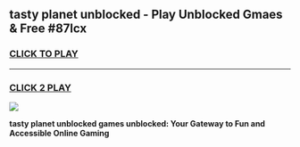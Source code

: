 
## tasty planet unblocked - Play Unblocked Gmaes & Free #87lcx
<h3>
<a href="https://news.freeplayer.one?title=tasty_planet_unblocked&ref=24F">CLICK TO PLAY</a></h3>
<hr>

<h3>
<a href="https://news.freeplayer.one?title=tasty_planet_unblocked&ref=24F">CLICK 2 PLAY</a>
  
</h3>

<a href="https://news.freeplayer.one?title=tasty_planet_unblocked&ref=24F/"><img src="https://clearcache.store/games.png"></a>


**tasty planet unblocked games unblocked: Your Gateway to Fun and Accessible Online Gaming**
